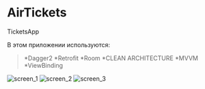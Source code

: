 # AirTickets
TicketsApp

В этом приложении используются: 

>*Dagger2 
>*Retrofit 
>*Room 
>*CLEAN ARCHITECTURE 
>*MVVM
>*ViewBinding

![screen_1](https://user-images.githubusercontent.com/63147307/164893023-074f4ec6-8d96-4f2f-a17e-9010aa16171d.png)
![screen_2](https://user-images.githubusercontent.com/63147307/164893026-b5162589-6ea2-411b-82d2-3415eb286cae.png)
![screen_3](https://user-images.githubusercontent.com/63147307/164893031-0655266b-21f2-4c2a-bce9-cf8eee47af47.png)
